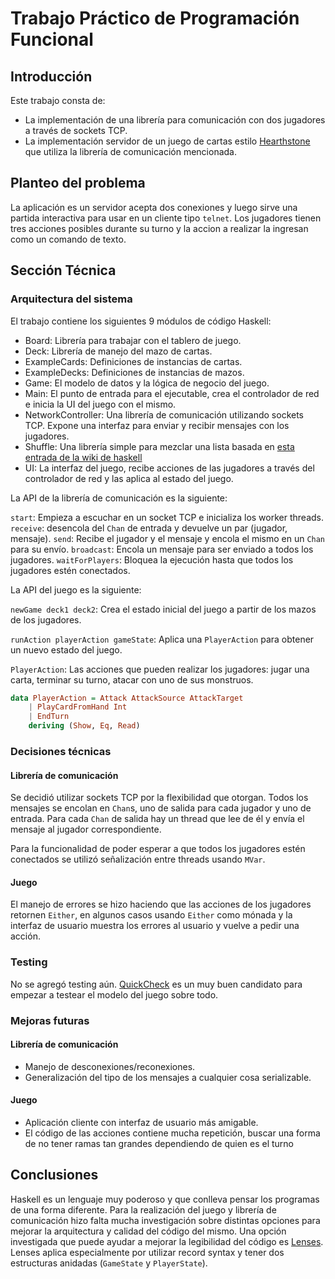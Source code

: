 # Trabajo Práctico de Programación Funcional

## Introducción

Este trabajo consta de:

- La implementación de una librería para comunicación con dos jugadores a través de sockets TCP.
- La implementación servidor de un juego de cartas estilo [Hearthstone](https://playhearthstone.com/es-es/) que utiliza la librería de comunicación mencionada.

## Planteo del problema

La aplicación es un servidor acepta dos conexiones y luego sirve una partida interactiva para usar
en un cliente tipo `telnet`. Los jugadores tienen tres acciones posibles durante su turno y la
accion a realizar la ingresan como un comando de texto.

## Sección Técnica

### Arquitectura del sistema

El trabajo contiene los siguientes 9 módulos de código Haskell:

- Board: Librería para trabajar con el tablero de juego.
- Deck: Librería de manejo del mazo de cartas.
- ExampleCards: Definiciones de instancias de cartas.
- ExampleDecks: Definiciones de instancias de mazos.
- Game: El modelo de datos y la lógica de negocio del juego.
- Main: El punto de entrada para el ejecutable, crea el controlador de red e inicia la UI del juego
con el mismo.
- NetworkController: Una librería de comunicación utilizando sockets TCP. Expone una interfaz para
enviar y recibir mensajes con los jugadores.
- Shuffle: Una librería simple para mezclar una lista basada en
[esta entrada de la wiki de haskell](https://wiki.haskell.org/Random_shuffle)
- UI: La interfaz del juego, recibe acciones de las jugadores a través del controlador de red y las
aplica al estado del juego.

La API de la librería de comunicación es la siguiente:

`start`: Empieza a escuchar en un socket TCP e inicializa los worker threads.
`receive`: desencola del `Chan` de entrada y devuelve un par (jugador, mensaje).
`send`: Recibe el jugador y el mensaje y encola el mismo en un `Chan` para su envío.
`broadcast`: Encola un mensaje para ser enviado a todos los jugadores.
`waitForPlayers`: Bloquea la ejecución hasta que todos los jugadores estén conectados.

La API del juego es la siguiente:

`newGame deck1 deck2`: Crea el estado inicial del juego a partir de los mazos de los jugadores.

`runAction playerAction gameState`: Aplica una `PlayerAction` para obtener un nuevo estado del
juego.

`PlayerAction`: Las acciones que pueden realizar los jugadores: jugar una carta, terminar su turno, atacar con uno de sus monstruos.

```haskell
data PlayerAction = Attack AttackSource AttackTarget
    | PlayCardFromHand Int
    | EndTurn
    deriving (Show, Eq, Read)
```

### Decisiones técnicas

#### Librería de comunicación

Se decidió utilizar sockets TCP por la flexibilidad que otorgan.
Todos los mensajes se encolan en `Chan`s, uno de salida para cada jugador y uno de entrada.
Para cada `Chan` de salida hay un thread que lee de él y envía el mensaje al jugador
correspondiente.

Para la funcionalidad de poder esperar a que todos los jugadores estén conectados se utilizó
señalización entre threads usando `MVar`.

#### Juego

El manejo de errores se hizo haciendo que las acciones de los jugadores retornen `Either`, en
algunos casos usando `Either` como mónada y la interfaz de usuario muestra los errores al usuario y
vuelve a pedir una acción.

### Testing

No se agregó testing aún. [QuickCheck](https://hackage.haskell.org/package/QuickCheck) es un muy
buen candidato para empezar a testear el modelo del juego sobre todo.

### Mejoras futuras

#### Librería de comunicación

- Manejo de desconexiones/reconexiones.
- Generalización del tipo de los mensajes a cualquier cosa serializable.

#### Juego

- Aplicación cliente con interfaz de usuario más amigable.
- El código de las acciones contiene mucha repetición, buscar una forma de no tener ramas tan
grandes dependiendo de quien es el turno

## Conclusiones

Haskell es un lenguaje muy poderoso y que conlleva pensar los programas de una forma diferente.
Para la realización del juego y librería de comunicación hizo falta mucha investigación sobre
distintas opciones para mejorar la arquitectura y calidad del código del mismo. Una opción
investigada que puede ayudar a mejorar la legibilidad del código es
[Lenses](https://en.wikibooks.org/wiki/Haskell/Lenses_and_functional_references).
Lenses aplica especialmente por utilizar record syntax y tener dos estructuras anidadas (`GameState`
y `PlayerState`).
